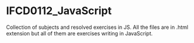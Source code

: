 # IFCD0112_JavaScript
Collection of subjects and resolved exercises in JS.
All the files are in .html extension but all of them are exercises writing in JavaScript.
